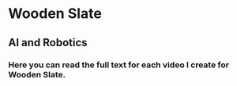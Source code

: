 # Wooden Slate

## AI and Robotics

### Here you can read the full text for each video I create for Wooden Slate. 
